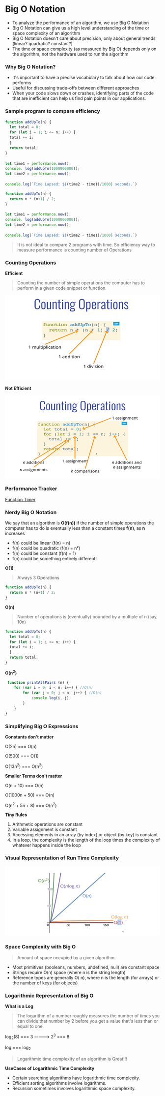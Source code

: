 # Big O Notation

* To analyze the performance of an algorithm, we use Big O Notation 
* Big O Notation can give us a high level understanding of the time or space complexity of an algorithm 
* Big O Notation doesn't care about precision, only about general trends (linear? quadratic? constant?)
* The time or space complexity (as measured by Big O) depends only on the algorithm, not the hardware used to run the algorithm

### Why Big O Notation?
* It's important to have a precise vocabulary to talk about how our code performs
* Useful for discussing trade-offs between different approaches
* When your code slows down or crashes, identifying parts of the code that are inefficient can help us find pain points in our applications.

### Sample program to compare efficiency
```js
function addUpTo(n) {
  let total = 0;
  for (let i = 1; i <= n; i++) {
  total += i;
  }
  return total;
}

let time1 = performance.now();
console. log(addUpTo(1000000000));
let time2 = performance.now();

console.log(`Time Lapsed: ${(time2 - time1)/1000} seconds.`)
```

```js
function addUpTo(n) {
  return n * (n+1) / 2;
}

let time1 = performance.now();
console. log(addUpTo(1000000000));
let time2 = performance.now();

console.log(`Time Lapsed: ${(time2 - time1)/1000} seconds.`)
```

> It is not ideal to compare 2 programs with time. So efficiency way to measure performance is counting number of Operations

### Counting Operations
**Efficient**
> Counting the number of simple operations the computer has to perform in a given code snippet or function.

![count 1](count-1.png)

**Not Efficient**

![count 2](count-2.png)

### Performance Tracker

[Function Timer](https://rithmschool.github.io/function-timer-demo)

### Nerdy Big O Notation
We say that an algorithm is **O(f(n))** if the number of simple operations the computer has to do is eventually less than a constant times **f(n)**, as **n** increases

* f(n) could be linear (f(n) = n)
* f(n) could be quadratic (f(n) = n²)
* f(n) could be constant (f(n) = 1)
* f(n) could be something entirely different!

**O(1)**

> Always 3 Operations

```js
function addUpTo(n) {
  return n * (n+1) / 2;
}
```

**O(n)**

>  Number of operations is (eventually) bounded by a multiple of n (say, 10n)

```js
function addUpTo(n) {
  let total = 0;
  for (let i = 1; i <= n; i++) {
  total += i;
  }
  return total;
}
```

**O(n<sup>2</sup>)**
```js
 function printAllPairs (n) {
    for (var i = 0; i < n; i++) { //O(n)
        for (var j = 0; j < n; j++) { //O(n)
            console.log(i, j);
        }
    }
}
```

### Simplifying Big O Expressions

**Constants don't matter**

O(2n) === O(n)

O(500) === O(1)

O(13n<sup>2</sup>) === O(n<sup>2</sup>)

**Smaller Terms don't matter**

O(n + 10) === O(n)

O(1000n + 50) === O(n)

O(n<sup>2</sup> + 5n + 8) === O(n<sup>2</sup>)

**Tiny Rules**

1. Arithmetic operations are constant
2. Variable assignment is constant
3. Accessing elements in an array (by index) or object (by key) is constant
4. In a loop, the complexity is the length of the loop times the complexity of whatever happens inside the loop

### Visual Representation of Run Time Complexity

![visual representation of Big O](visual-rep-big-o.png)

### Space Complexity with Big O

> Amount of space occupied by a given algorithm. 

* Most primitives (booleans, numbers, undefined, null) are constant space
* Strings require O(n) space (where n is the string length)
* Reference types are generally O( n), where n is the length (for arrays) or the number of keys (for objects)

### Logarithmic Representation of Big O

**What is a Log**

>  The logarithm of a number roughly measures the number of times you can divide that number by 2 before you get a value that's less than or equal to one.

log<sub>2</sub>(8) === 3 -----> 2<sup>3</sup> === 8

log === log<sub>2<sub>

> Logarithmic time complexity of an algorithm is Great!!!

**UseCases of Logarithmic Time Complexity**

* Certain searching algorithms have logarithmic time complexity.
* Efficient sorting algorithms involve logarithms.
* Recursion sometimes involves logarithmic space complexity.
